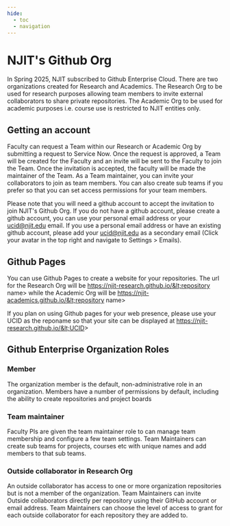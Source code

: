 ```yaml
---
hide:
  - toc
  - navigation
---
```


# NJIT's Github Org

In Spring 2025, NJIT subscribed to Github Enterprise Cloud. There are two organizations created for Research and Academics. The Research Org to be used for research purposes allowing team members to invite external collaborators to share private repositories. The Academic Org to be used for academic purposes i.e. course use is restricted to NJIT entities only.
 

## Getting an account

Faculty can request a Team within our Research or Academic Org by submitting a request to Service Now. Once the request is approved, a Team will be created for the Faculty and an invite will be sent to the Faculty to join the Team. Once the invitation is accepted, the faculty will be made the maintainer of the Team. As a Team maintainer, you can invite your collaborators to join as team members. You can also create sub teams if you prefer so that you can set access permissions for your team members.

Please note that you will need a github account to accept the invitation to join NJIT's Github Org. If you do not have a github account, please create a github account, you can use your personal email address or your ucid@njit.edu email. If you use a personal email address or have an existing github account, please add your ucid@njit.edu as a secondary email (Click your avatar in the top right and navigate to Settings > Emails).


## Github Pages

You can use Github Pages to create a website for your repositories. The url for the Research Org will be https://njit-research.github.io/&lt;repository name&gt; while the Academic Org will be https://njit-academics.github.io/&lt;repository name&gt;

If you plan on using Github pages for your web presence, please use your UCID as the reponame so that your site can be displayed at https://njit-research.github.io/&lt;UCID&gt;


## Github Enterprise Organization Roles

### Member
The organization member is the default, non-administrative role in an organization. Members have a number of permissions by default, including the ability to create repositories and project boards

### Team maintainer
Faculty PIs are given the team maintainer role to can manage team membership and configure a few team settings. Team Maintainers can create sub teams for projects, courses etc with unique names and add members to that sub teams.


### Outside collaborator in Research Org

An outside collaborator has access to one or more organization repositories but is not a member of the organization. Team Maintainers can invite Outside collaborators directly per repository using their GitHub account or email address. Team Maintainers can choose the level of access to grant for each outside collaborator for each repository they are added to.

  
